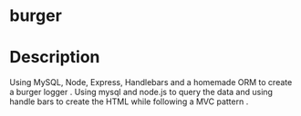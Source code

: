 # burger

# Description
Using MySQL, Node, Express, Handlebars and a homemade ORM to create a burger logger . Using mysql and node.js to query the data and using handle bars to create the HTML while following a MVC pattern .
